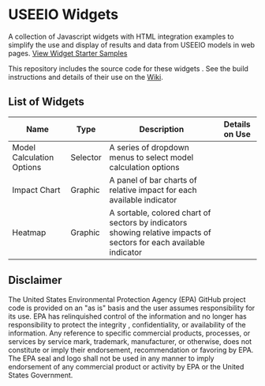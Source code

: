 # USEEIO Widgets

A collection of Javascript widgets with HTML integration examples
to simplify the use and display of results and data from USEEIO models
in web pages. [View Widget Starter Samples](https://modelearth.github.io/io/charts/)

This repository includes the source code for these widgets
. See the build instructions and details of their use on the [Wiki](https://github.com/USEPA/useeio-widgets/wiki/).

## List of Widgets

|Name|Type|Description|Details on Use|
|---|---|---|---|
| Model Calculation Options| Selector| A series of dropdown menus to select model calculation options||
| Impact Chart| Graphic| A panel of bar charts of relative impact for each available indicator||
| Heatmap| Graphic| A sortable, colored chart of sectors by indicators showing relative impacts of sectors for each available indicator||

## Disclaimer

The United States Environmental Protection Agency (EPA) GitHub project code is provided on an "as is" basis
and the user assumes responsibility for its use.  EPA has relinquished control of the information and no longer
has responsibility to protect the integrity , confidentiality, or availability of the information.  Any
reference to specific commercial products, processes, or services by service mark, trademark, manufacturer,
or otherwise, does not constitute or imply their endorsement, recommendation or favoring by EPA.  The EPA seal
and logo shall not be used in any manner to imply endorsement of any commercial product or activity by EPA or
the United States Government.
